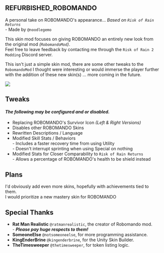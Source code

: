 ## REFURBISHED_ROBOMANDO

A personal take on ROBOMANDO's appearance... _Based on ``Risk of Rain Returns``_<br> - Made by ``@noodlegemo``

This skin mod focuses on giving ROBOMANDO an entirely new look from the original mod _(``RobomandoMod``)_.
<br>Feel free to leave feedback by contacting me through the ``Risk of Rain 2 Modding`` Discord server.

This isn't just a simple skin mod, there are some other tweaks to the ``RobomandoMod`` I thought were interesting or would immerse the player further with the addition of these new skin(s) ... more coming in the future.

![](https://github.com/elementGEMO/RefurbishedROBOMANDO/blob/master/GithubPreview/FullPreview.png?raw=true)

## Tweaks
#### _The following may be configured and or disabled._
- Replacing ROBOMANDO's Survivor Icon _(Left & Right Versions)_
- Disables other ROBOMANDO Skins
- Rewritten Descriptions / Language
- Modified Skill Stats / Behaviors
<br>- Includes a faster recovery time from using Utility
<br>- Doesn't interrupt sprinting when using Special on nothing
- Modified Stats for Closer Comparability to ``Risk of Rain Returns``
<br>- Allows a percentage of ROBOMANDO's health to be shield instead

## Plans

I'd obviously add even more skins, hopefully with achievements tied to them.
<br>I would prioritize a new mastery skin for ROBOMANDO

## Special Thanks
- **Rat Man Realistic** ``@ratmanrealistic``, the creator of Robomando mod.
<br>- **_Please pay huge respects to them!_**
- **SomeoneElse** ``@notsomeoneelse``, for more programming assistance.
- **KingEnderBrine** ``@kingenderbrine``, for the Unity Skin Builder.
- **TheTimesweeper** ``@thetimesweeper``, for token listing logic.
